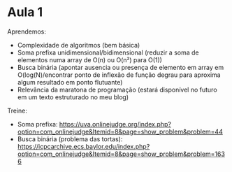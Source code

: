 # Aula 1

Aprendemos:
- Complexidade de algoritmos (bem básica)
- Soma prefixa unidimensional/bidimensional (reduzir a soma de elementos numa array de O(n) ou O(n²) para O(1))
- Busca binária (apontar ausencia ou presença de elemento em array em O(log(N)/encontrar ponto de inflexão de função degrau para aproxima algum resultado em ponto flutuante)
- Relevância da maratona de programação (estará disponível no futuro em um texto estruturado no meu blog)

Treine:
- Soma prefixa: https://uva.onlinejudge.org/index.php?option=com_onlinejudge&Itemid=8&page=show_problem&problem=44
- Busca binária (problema das tortas): https://icpcarchive.ecs.baylor.edu/index.php?option=com_onlinejudge&Itemid=8&page=show_problem&problem=1636
